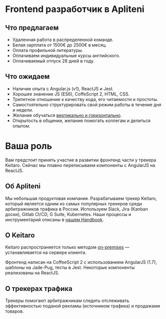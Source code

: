 # Frontend разработчик в Apliteni

## Что предлагаем
* Удаленная работа в распределенной команде.
* Белая зарплата от 1500€ до 2500€ в месяц. 
* Оплата профильной литературы.
* Оплачиваем индивидуальные курсы английского.
* Оплачиваемый отпуск 28 дней в году.

## Что ожидаем 
* Наличие опыта с Angular.js (v1), ReactJS и Jest.
* Хорошее знанение JS (ES6), CoffeScript 2, HTML, CSS. 
* Трепетное отношение к качеству кода, его читаемости и простоты.
* Самостоятельно структурировать свой режим работы в течение дня и недели.
* Желание обучаться [вертикально и горизонтально](https://medium.com/@jchyip/why-t-shaped-people-e8706198e437).
* Открытость в общении, желание помогать коллегам и делиться опытом.

# Ваша роль 
Вам предстоит принять участие в развитии фронтенд части у трекера Keitaro. Сейчас мы плавно переписываем компоненты с AngularJS на ReactJS.

## Об Apliteni

Мы небольшая продуктовая компания. Разрабатываем трекер Keitaro, который является одним из самых популярных трекеров среди арбитражников трафика в России. Используем Slack, Jira (Kanban доски), Gitlab CI/CD, G Suite, Kubernetes. Наши процессы и инструментарий описаны в  [нашем Handbook](http://handbook.apliteni.com).

## О Keitaro

Keitaro распространяется только методом [on-premises](https://en.wikipedia.org/wiki/On-premises_software) — устанавливается на сервере клиента. 

Фронтенд написан на CoffeeScript 2 с использованием AngularJS (1.7), шаблоны на Jade-Pug, тесты в Jest. Некоторые компоненты реализованы на ReactJS.

## О трекерах трафика 
Трекеры помогают арбитражникам следить отслеживать эффективностью поданой рекламы (источником трафика) и продажами товаров.

